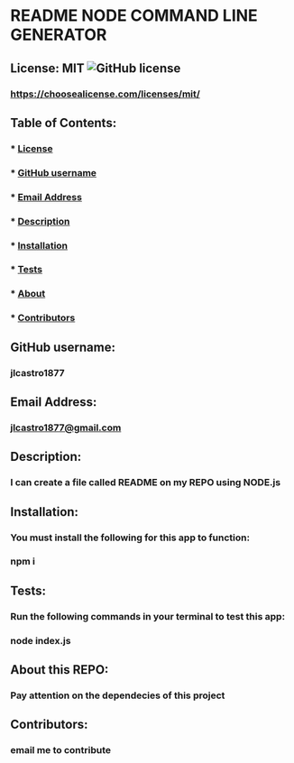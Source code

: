 # README NODE COMMAND LINE GENERATOR

  ## License: MIT  ![GitHub license](https://img.shields.io/github/license/Naereen/StrapDown.js.svg)
  ### https://choosealicense.com/licenses/mit/

  ## Table of Contents:
  ###  * [License](#askeMeGH)
  ###  * [GitHub username](#askeMeGH)
  ###  * [Email Address](#email)
  ###  * [Description](#description)
  ###  * [Installation](#Installation)
  ###  * [Tests](#tests)
  ###  * [About](#UserInstruction)
  ###  * [Contributors](#Ucontributions)

  ## GitHub username:
  ### jlcastro1877
  
  ## Email Address:
  ### jlcastro1877@gmail.com

  ## Description:
  ### I can create a file called README on my REPO using NODE.js

  ## Installation:
  ### You must install the following for this app to function:
  ### npm i

  ## Tests:
  ### Run the following commands in your terminal to test this app:
  ### node index.js

  ## About this REPO:
  ### Pay attention on the dependecies of this project

  ## Contributors:
  ### email me to contribute

